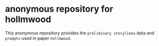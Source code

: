 # anonymous repository for hollmwood
This anonymous repository provides the `preliminary storylines` data and `prompts` used in paper `hollmwood`.
